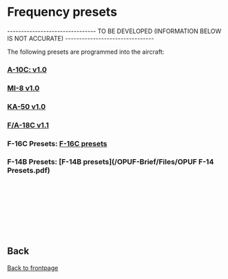 # Frequency presets


-------------------------------- TO BE DEVELOPED (INFORMATION BELOW IS NOT ACCURATE) --------------------------------

The following presets are programmed into the aircraft:

### [A-10C: v1.0](https://www.dropbox.com/s/8yaiyuotl5geggk/OPUF%20A-10C%20presets%20v1.0.pdf?dl=0)


### [MI-8 v1.0](https://www.dropbox.com/s/dcxkjq9yuga8bj3/OPUF%20MI-8%20presets%20v1.0.pdf?dl=0)


### [KA-50 v1.0](https://www.dropbox.com/s/zlafblxuyc0eru4/OPUF%20KA-50%20presets%20v1.0.pdf?dl=0)


### [F/A-18C v1.1](https://www.dropbox.com/s/zjhssb8l1m5q79u/OPUF%20F18%20presets%20v1.1.pdf?dl=0)


### F-16C Presets:  [F-16C presets](/OPUF-Brief/IMAGES/A-10.PNG)


### F-14B Presets:  [F-14B presets](/OPUF-Brief/Files/OPUF F-14 Presets.pdf)


<br>
<br>
<br>
<br>
<br>
<br>
<br>

## Back
[Back to frontpage](https://132nd-vwing.github.io/OPBH-Brief/)
